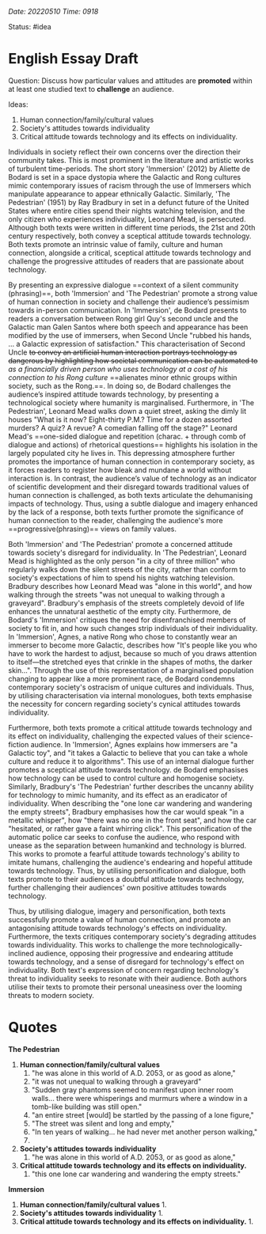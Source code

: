 *Date: 20220510 Time: 0918*

Status: #idea 

# English Essay Draft

Question: Discuss how particular values and attitudes are **promoted** within at least one studied text to **challenge** an audience.

Ideas:
1. Human connection/family/cultural values
2. Society's attitudes towards individuality
3. Critical attitude towards technology and its effects on individuality.

Individuals in society reflect their own concerns over the direction their community takes. This is most prominent in the literature and artistic works of turbulent time-periods. The short story 'Immersion' (2012) by Aliette de Bodard is set in a space dystopia where the Galactic and Rong cultures mimic contemporary issues of racism through the use of Immersers which manipulate appearance to appear ethnically Galactic. Similarly, 'The Pedestrian' (1951) by Ray Bradbury in set in a defunct future of the United States where entire cities spend their nights watching television, and the only citizen who experiences individuality, Leonard Mead, is persecuted. Although both texts were written in different time periods, the 21st and 20th century respectively, both convey a sceptical attitude towards technology. Both texts promote an intrinsic value of family, culture and human connection, alongside a critical, sceptical attitude towards technology and challenge the progressive attitudes of readers that are passionate about technology.

By presenting an expressive dialogue ==context of a silent community (phrasing)==, both 'Immersion' and 'The Pedestrian' promote a strong value of human connection in society and challenge their audience’s pessimism towards in-person communication. In 'Immersion', de Bodard presents to readers a conversation between Rong girl Quy's second uncle and the Galactic man Galen Santos where both speech and appearance has been modified by the use of immersers, when Second Uncle "rubbed his hands, … a Galactic expression of satisfaction." This characterisation of Second Uncle ~~to convey an artificial human interaction portrays technology as dangerous by highlighting how societal communication can be automated to~~ *as a financially driven person who uses technology at a cost of his connection to his Rong culture* ==alienates minor ethnic groups within society, such as the Rong.==. In doing so, de Bodard challenges the audience’s inspired attitude towards technology, by presenting a technological society where humanity is marginalised. Furthermore, in 'The Pedestrian', Leonard Mead walks down a quiet street, asking the dimly lit houses "What is it now? Eight-thirty P.M.? Time for a dozen assorted murders? A quiz? A revue? A comedian falling off the stage?" Leonard Mead's ==one-sided dialogue and repetition (charac. + through comb of dialogue and actions) of rhetorical questions== highlights his isolation in the largely populated city he lives in. This depressing atmosphere further promotes the importance of human connection in contemporary society, as it forces readers to register how bleak and mundane a world without interaction is. In contrast, the audience’s value of technology as an indicator of scientific development and their disregard towards traditional values of human connection is challenged, as both texts articulate the dehumanising impacts of technology. Thus, using a subtle dialogue and imagery enhanced by the lack of a response, both texts further promote the significance of human connection to the reader, challenging the audience's more ==progressive(phrasing)== views on family values.

Both 'Immersion' and 'The Pedestrian' promote a concerned attitude towards society's disregard for individuality. In 'The Pedestrian', Leonard Mead is highlighted as the only person "in a city of three million" who regularly walks down the silent streets of the city, rather than conform to society's expectations of him to spend his nights watching television. Bradbury describes how Leonard Mead was "alone in this world", and how walking through the streets "was not unequal to walking through a graveyard". Bradbury's emphasis of the streets completely devoid of life enhances the unnatural aesthetic of the empty city. Furthermore, de Bodard's 'Immersion' critiques the need for disenfranchised members of society to fit in, and how such changes strip individuals of their individuality. In 'Immersion', Agnes, a native Rong who chose to constantly wear an immerser to become more Galactic, describes how "It's people like you who have to work the hardest to adjust, because so much of you draws attention to itself—the stretched eyes that crinkle in the shapes of moths, the darker skin...". Through the use of this representation of a marginalised population changing to appear like a more prominent race, de Bodard condemns contemporary society's ostracism of unique cultures and individuals. Thus, by utilising characterisation via internal monologues, both texts emphasise the necessity for concern regarding society's cynical attitudes towards individuality.

Furthermore, both texts promote a critical attitude towards technology and its effect on individuality, challenging the expected values of their science-fiction audience. In 'Immersion', Agnes explains how immersers are "a Galactic toy", and "it takes a Galactic to believe that you can take a whole culture and reduce it to algorithms". This use of an internal dialogue further promotes a sceptical attitude towards technology. de Bodard emphasises how technology can be used to control culture and homogenise society. Similarly, Bradbury's 'The Pedestrian' further describes the uncanny ability for technology to mimic humanity, and its effect as an eradicator of individuality. When describing the "one lone car wandering and wandering the empty streets", Bradbury emphasises how the car would speak "in a metallic whisper", how "there was no one in the front seat", and how the car "hesitated, or rather gave a faint whirring click". This personification of the automatic police car seeks to confuse the audience, who respond with unease as the separation between humankind and technology is blurred. This works to promote a fearful attitude towards technology's ability to imitate humans, challenging the audience's endearing and hopeful attitude towards technology. Thus, by utilising personification and dialogue, both texts promote to their audiences a doubtful attitude towards technology, further challenging their audiences' own positive attitudes towards technology.

Thus, by utilising dialogue, imagery and personification, both texts successfully promote a value of human connection, and promote an antagonising attitude towards technology's effects on individuality. Furthermore, the texts critiques contemporary society's degrading attitudes towards individuality. This works to challenge the more technologically-inclined audience, opposing their progressive and endearing attitude towards technology, and a sense of disregard for technology's effect on individuality. Both text's expression of concern regarding technology's threat to individuality seeks to resonate with their audience. Both authors utilise their texts to promote their personal uneasiness over the looming threats to modern society.


# Quotes

**The Pedestrian**

1. **Human connection/family/cultural values**
	1. "he was alone in this world of A.D. 2053, or as good as alone,"
	2. "it was not unequal to walking through a graveyard"
	3. "Sudden gray phantoms seemed to manifest upon inner room walls... there were whisperings and murmurs where a window in a tomb-like building was still open."
	4. "an entire street [would] be startled by the passing of a lone figure,"
	5. "The street was silent and long and empty,"
	6. "In ten years of walking... he had never met another person walking,"
	7. 
2. **Society's attitudes towards individuality**
	1. "he was alone in this world of A.D. 2053, or as good as alone,"
3. **Critical attitude towards technology and its effects on individuality.**
	1. "this one lone car wandering and wandering the empty streets."

**Immersion**

1. **Human connection/family/cultural values**
	1. 
2. **Society's attitudes towards individuality**
	1. 
3. **Critical attitude towards technology and its effects on individuality.**
	1. 
